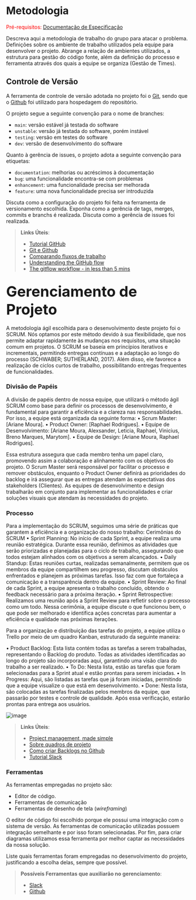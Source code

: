 
# Metodologia

<span style="color:red">Pré-requisitos: <a href="2-Especificação do Projeto.md"> Documentação de Especificação</a></span>

Descreva aqui a metodologia de trabalho do grupo para atacar o problema. Definições sobre os ambiente de trabalho utilizados pela  equipe para desenvolver o projeto. Abrange a relação de ambientes utilizados, a estrutura para gestão do código fonte, além da definição do processo e ferramenta através dos quais a equipe se organiza (Gestão de Times).

## Controle de Versão

A ferramenta de controle de versão adotada no projeto foi o
[Git](https://git-scm.com/), sendo que o [Github](https://github.com)
foi utilizado para hospedagem do repositório.

O projeto segue a seguinte convenção para o nome de branches:

- `main`: versão estável já testada do software
- `unstable`: versão já testada do software, porém instável
- `testing`: versão em testes do software
- `dev`: versão de desenvolvimento do software

Quanto à gerência de issues, o projeto adota a seguinte convenção para
etiquetas:

- `documentation`: melhorias ou acréscimos à documentação
- `bug`: uma funcionalidade encontra-se com problemas
- `enhancement`: uma funcionalidade precisa ser melhorada
- `feature`: uma nova funcionalidade precisa ser introduzida

Discuta como a configuração do projeto foi feita na ferramenta de versionamento escolhida. Exponha como a gerência de tags, merges, commits e branchs é realizada. Discuta como a gerência de issues foi realizada.

> **Links Úteis**:
> - [Tutorial GitHub](https://guides.github.com/activities/hello-world/)
> - [Git e Github](https://www.youtube.com/playlist?list=PLHz_AreHm4dm7ZULPAmadvNhH6vk9oNZA)
>  - [Comparando fluxos de trabalho](https://www.atlassian.com/br/git/tutorials/comparing-workflows)
> - [Understanding the GitHub flow](https://guides.github.com/introduction/flow/)
> - [The gitflow workflow - in less than 5 mins](https://www.youtube.com/watch?v=1SXpE08hvGs)

## <span style="font-size: 40px;">Gerenciamento de Projeto</span>

A metodologia ágil escolhida para o desenvolvimento deste projeto foi o SCRUM. Nós optamos por este método devido à sua flexibilidade, que nos permite adaptar rapidamente às mudanças nos requisitos, uma situação comum em projetos. O SCRUM se baseia em princípios iterativos e incrementais, permitindo entregas contínuas e a adaptação ao longo do processo (SCHWABER; SUTHERLAND, 2017). Além disso, ele favorece a realização de ciclos curtos de trabalho, possibilitando entregas frequentes de funcionalidades.




### Divisão de Papéis

A divisão de papéis dentro de nossa equipe, que utilizará o método ágil SCRUM como base para definir os processos de desenvolvimento, é fundamental para garantir a eficiência e a clareza nas responsabilidades. Por isso, a equipe está organizada da seguinte forma:
• Scrum Master: [Ariane Moura].
• Product Owner: [Raphael Rodrigues].
• Equipe de Desenvolvimento: [Ariane Moura, Alexsander, Leticia, Raphael, Vinicius, Breno Marques, Marytom].
• Equipe de Design: [Ariane Moura, Raphael Rodrigues].

Essa estrutura assegura que cada membro tenha um papel claro, promovendo assim a colaboração e alinhamento com os objetivos do projeto. O Scrum Master será responsável por facilitar o processo e remover obstáculos, enquanto o Product Owner definirá as prioridades do backlog e irá assegurar que as entregas atendam às expectativas dos stakeholders (Clientes). As equipes de desenvolvimento e design trabalharão em conjunto para implementar as funcionalidades e criar soluções visuais que atendam às necessidades do projeto.

### Processo

Para a implementação do SCRUM, seguimos uma série de práticas que garantem a eficiência e a organização do nosso trabalho:
Cerimônias do SCRUM
•	Sprint Planning: No início de cada Sprint, a equipe realiza uma reunião estratégica. Durante essa reunião, definimos as atividades que serão priorizadas e planejadas para o ciclo de trabalho, assegurando que todos estejam alinhados com os objetivos a serem alcançados.
•	Daily Standup: Estas reuniões curtas, realizadas semanalmente, permitem que os membros da equipe compartilhem seu progresso, discutam obstáculos enfrentados e planejem as próximas tarefas. Isso faz com que fortaleça a comunicação e a transparência dentro da equipe.
•	Sprint Review: Ao final de cada Sprint, a equipe apresenta o trabalho concluído, obtendo o feedback necessário para a próxima iteração.
•	Sprint Retrospective: Realizamos uma reunião após a Sprint Review para refletir sobre o processo como um todo. Nessa cerimônia, a equipe discute o que funcionou bem, o que pode ser melhorado e identifica ações concretas para aumentar a eficiência e qualidade nas próximas iterações.

Para a organização e distribuição das tarefas do projeto, a equipe utiliza o Trello por meio de um quadro Kanban, estruturado da seguinte maneira:

•	Product Backlog: Esta lista contém todas as tarefas a serem trabalhadas, representando o Backlog do produto. Todas as atividades identificadas ao longo do projeto são incorporadas aqui, garantindo uma visão clara do trabalho a ser realizado.
•	To Do: Nesta lista, estão as tarefas que foram selecionadas para a Sprint atual e estão prontas para serem iniciadas.
•	In Progress: Aqui, são listadas as tarefas que já foram iniciadas, permitindo que a equipe visualize o que está em desenvolvimento.
•	Done: Nesta lista, são colocadas as tarefas finalizadas pelos membros da equipe, que passarão por testes e controle de qualidade. Após essa verificação, estarão prontas para entrega aos usuários.

![image](https://github.com/user-attachments/assets/4ddb709c-cd54-41e7-80ee-0ef89f2dee03)

 
> **Links Úteis**:
> - [Project management, made simple](https://github.com/features/project-management/)
> - [Sobre quadros de projeto](https://docs.github.com/pt/github/managing-your-work-on-github/about-project-boards)
> - [Como criar Backlogs no Github](https://www.youtube.com/watch?v=RXEy6CFu9Hk)
> - [Tutorial Slack](https://slack.com/intl/en-br/)

### Ferramentas

As ferramentas empregadas no projeto são:

- Editor de código.
- Ferramentas de comunicação
- Ferramentas de desenho de tela (_wireframing_)

O editor de código foi escolhido porque ele possui uma integração com o
sistema de versão. As ferramentas de comunicação utilizadas possuem
integração semelhante e por isso foram selecionadas. Por fim, para criar
diagramas utilizamos essa ferramenta por melhor captar as
necessidades da nossa solução.

Liste quais ferramentas foram empregadas no desenvolvimento do projeto, justificando a escolha delas, sempre que possível.
 
> **Possíveis Ferramentas que auxiliarão no gerenciamento**: 
> - [Slack](https://slack.com/)
> - [Github](https://github.com/)
